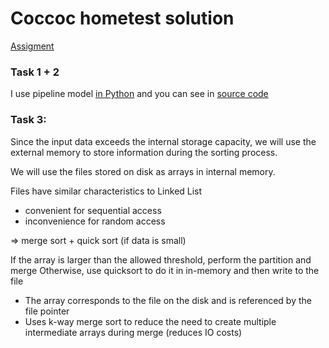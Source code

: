 # Coccoc hometest solution

[Assigment](https://github.com/sirhung1993/coccoc_hometest/tree/main/bi-dmp-de)


### Task 1 + 2

I use pipeline model [in Python](https://www.dabeaz.com/coroutines/Coroutines.pdf) and you can see in [source code](./task_1_2.py)

### Task 3:

Since the input data exceeds the internal storage capacity, we will use the external memory to store information during the sorting process.

We will use the files stored on disk as arrays in internal memory.

Files have similar characteristics to Linked List
- convenient for sequential access
- inconvenience for random access

=> merge sort + quick sort (if data is small)

If the array is larger than the allowed threshold, perform the partition and merge
Otherwise, use quicksort to do it in in-memory and then write to the file

- The array corresponds to the file on the disk and is referenced by the file pointer
- Uses k-way merge sort to reduce the need to create multiple intermediate arrays during merge (reduces IO costs)
